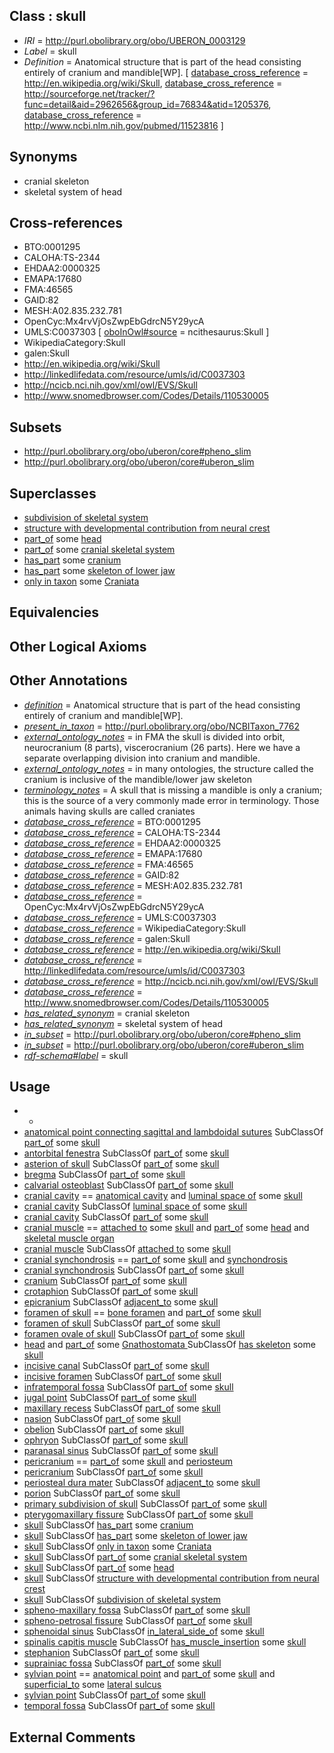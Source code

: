 
## Class : skull

 * *IRI* = http://purl.obolibrary.org/obo/UBERON_0003129
 * *Label* = skull
 * *Definition* = Anatomical structure that is part of the head consisting entirely of cranium and mandible[WP]. [ [database_cross_reference](../../ef/oboInOwl#hasDbXref.md) = http://en.wikipedia.org/wiki/Skull, [database_cross_reference](../../ef/oboInOwl#hasDbXref.md) = http://sourceforge.net/tracker/?func=detail&aid=2962656&group_id=76834&atid=1205376, [database_cross_reference](../../ef/oboInOwl#hasDbXref.md) = http://www.ncbi.nlm.nih.gov/pubmed/11523816 ]

## Synonyms

 * cranial skeleton
 * skeletal system of head

## Cross-references

 * BTO:0001295
 * CALOHA:TS-2344
 * EHDAA2:0000325
 * EMAPA:17680
 * FMA:46565
 * GAID:82
 * MESH:A02.835.232.781
 * OpenCyc:Mx4rvVjOsZwpEbGdrcN5Y29ycA
 * UMLS:C0037303 [ [oboInOwl#source](../../ce/oboInOwl#source.md) = ncithesaurus:Skull ]
 * WikipediaCategory:Skull
 * galen:Skull
 * http://en.wikipedia.org/wiki/Skull
 * http://linkedlifedata.com/resource/umls/id/C0037303
 * http://ncicb.nci.nih.gov/xml/owl/EVS/Skull
 * http://www.snomedbrowser.com/Codes/Details/110530005

## Subsets

 * http://purl.obolibrary.org/obo/uberon/core#pheno_slim
 * http://purl.obolibrary.org/obo/uberon/core#uberon_slim

## Superclasses

 * [subdivision of skeletal system](../../UBERON/75/UBERON_0000075.md)
 * [structure with developmental contribution from neural crest](../../UBERON/14/UBERON_0010314.md)
 * [part_of](../../BFO/50/BFO_0000050.md) some [head](../../UBERON/33/UBERON_0000033.md)
 * [part_of](../../BFO/50/BFO_0000050.md) some [cranial skeletal system](../../UBERON/23/UBERON_0010323.md)
 * [has_part](../../BFO/51/BFO_0000051.md) some [cranium](../../UBERON/28/UBERON_0003128.md)
 * [has_part](../../BFO/51/BFO_0000051.md) some [skeleton of lower jaw](../../UBERON/78/UBERON_0003278.md)
 * [only in taxon](../../RO/60/RO_0002160.md) some [Craniata <chordata>](../../NCBITaxon/93/NCBITaxon_89593.md)

## Equivalencies


## Other Logical Axioms


## Other Annotations

 * *[definition](../../IAO/15/IAO_0000115.md)* = Anatomical structure that is part of the head consisting entirely of cranium and mandible[WP].
 * *[present_in_taxon](../../RO/75/RO_0002175.md)* = http://purl.obolibrary.org/obo/NCBITaxon_7762
 * *[external_ontology_notes](../../UBPROP/12/UBPROP_0000012.md)* = in FMA the skull is divided into orbit, neurocranium (8 parts), viscerocranium (26 parts). Here we have a separate overlapping division into cranium and mandible.
 * *[external_ontology_notes](../../UBPROP/12/UBPROP_0000012.md)* = in many ontologies, the structure called the cranium is inclusive of the mandible/lower jaw skeleton
 * *[terminology_notes](../../UBPROP/13/UBPROP_0000013.md)* = A skull that is missing a mandible is only a cranium; this is the source of a very commonly made error in terminology. Those animals having skulls are called craniates
 * *[database_cross_reference](../../ef/oboInOwl#hasDbXref.md)* = BTO:0001295
 * *[database_cross_reference](../../ef/oboInOwl#hasDbXref.md)* = CALOHA:TS-2344
 * *[database_cross_reference](../../ef/oboInOwl#hasDbXref.md)* = EHDAA2:0000325
 * *[database_cross_reference](../../ef/oboInOwl#hasDbXref.md)* = EMAPA:17680
 * *[database_cross_reference](../../ef/oboInOwl#hasDbXref.md)* = FMA:46565
 * *[database_cross_reference](../../ef/oboInOwl#hasDbXref.md)* = GAID:82
 * *[database_cross_reference](../../ef/oboInOwl#hasDbXref.md)* = MESH:A02.835.232.781
 * *[database_cross_reference](../../ef/oboInOwl#hasDbXref.md)* = OpenCyc:Mx4rvVjOsZwpEbGdrcN5Y29ycA
 * *[database_cross_reference](../../ef/oboInOwl#hasDbXref.md)* = UMLS:C0037303
 * *[database_cross_reference](../../ef/oboInOwl#hasDbXref.md)* = WikipediaCategory:Skull
 * *[database_cross_reference](../../ef/oboInOwl#hasDbXref.md)* = galen:Skull
 * *[database_cross_reference](../../ef/oboInOwl#hasDbXref.md)* = http://en.wikipedia.org/wiki/Skull
 * *[database_cross_reference](../../ef/oboInOwl#hasDbXref.md)* = http://linkedlifedata.com/resource/umls/id/C0037303
 * *[database_cross_reference](../../ef/oboInOwl#hasDbXref.md)* = http://ncicb.nci.nih.gov/xml/owl/EVS/Skull
 * *[database_cross_reference](../../ef/oboInOwl#hasDbXref.md)* = http://www.snomedbrowser.com/Codes/Details/110530005
 * *[has_related_synonym](../../ym/oboInOwl#hasRelatedSynonym.md)* = cranial skeleton
 * *[has_related_synonym](../../ym/oboInOwl#hasRelatedSynonym.md)* = skeletal system of head
 * *[in_subset](../../et/oboInOwl#inSubset.md)* = http://purl.obolibrary.org/obo/uberon/core#pheno_slim
 * *[in_subset](../../et/oboInOwl#inSubset.md)* = http://purl.obolibrary.org/obo/uberon/core#uberon_slim
 * *[rdf-schema#label](../../el/rdf-schema#label.md)* = skull

## Usage

 * -
 * [anatomical point connecting sagittal and lambdoidal sutures](../../UBERON/24/UBERON_0013424.md) SubClassOf [part_of](../../BFO/50/BFO_0000050.md) some [skull](../../UBERON/29/UBERON_0003129.md)
 * [antorbital fenestra](../../UBERON/65/UBERON_0014465.md) SubClassOf [part_of](../../BFO/50/BFO_0000050.md) some [skull](../../UBERON/29/UBERON_0003129.md)
 * [asterion of skull](../../UBERON/03/UBERON_0013403.md) SubClassOf [part_of](../../BFO/50/BFO_0000050.md) some [skull](../../UBERON/29/UBERON_0003129.md)
 * [bregma](../../UBERON/06/UBERON_0013406.md) SubClassOf [part_of](../../BFO/50/BFO_0000050.md) some [skull](../../UBERON/29/UBERON_0003129.md)
 * [calvarial osteoblast](../../CL/58/CL_2000058.md) SubClassOf [part_of](../../BFO/50/BFO_0000050.md) some [skull](../../UBERON/29/UBERON_0003129.md)
 * [cranial cavity](../../UBERON/11/UBERON_0013411.md) == [anatomical cavity](../../UBERON/53/UBERON_0002553.md) and [luminal space of](../../RO/72/RO_0002572.md) some [skull](../../UBERON/29/UBERON_0003129.md)
 * [cranial cavity](../../UBERON/11/UBERON_0013411.md) SubClassOf [luminal space of](../../RO/72/RO_0002572.md) some [skull](../../UBERON/29/UBERON_0003129.md)
 * [cranial cavity](../../UBERON/11/UBERON_0013411.md) SubClassOf [part_of](../../BFO/50/BFO_0000050.md) some [skull](../../UBERON/29/UBERON_0003129.md)
 * [cranial muscle](../../UBERON/76/UBERON_0002376.md) == [attached to](../../RO/71/RO_0002371.md) some [skull](../../UBERON/29/UBERON_0003129.md) and [part_of](../../BFO/50/BFO_0000050.md) some [head](../../UBERON/33/UBERON_0000033.md) and [skeletal muscle organ](../../UBERON/92/UBERON_0014892.md)
 * [cranial muscle](../../UBERON/76/UBERON_0002376.md) SubClassOf [attached to](../../RO/71/RO_0002371.md) some [skull](../../UBERON/29/UBERON_0003129.md)
 * [cranial synchondrosis](../../UBERON/25/UBERON_0001725.md) == [part_of](../../BFO/50/BFO_0000050.md) some [skull](../../UBERON/29/UBERON_0003129.md) and [synchondrosis](../../UBERON/15/UBERON_0002215.md)
 * [cranial synchondrosis](../../UBERON/25/UBERON_0001725.md) SubClassOf [part_of](../../BFO/50/BFO_0000050.md) some [skull](../../UBERON/29/UBERON_0003129.md)
 * [cranium](../../UBERON/28/UBERON_0003128.md) SubClassOf [part_of](../../BFO/50/BFO_0000050.md) some [skull](../../UBERON/29/UBERON_0003129.md)
 * [crotaphion](../../UBERON/12/UBERON_0013412.md) SubClassOf [part_of](../../BFO/50/BFO_0000050.md) some [skull](../../UBERON/29/UBERON_0003129.md)
 * [epicranium](../../UBERON/17/UBERON_0013417.md) SubClassOf [adjacent_to](../../RO/20/RO_0002220.md) some [skull](../../UBERON/29/UBERON_0003129.md)
 * [foramen of skull](../../UBERON/85/UBERON_0013685.md) == [bone foramen](../../UBERON/44/UBERON_0005744.md) and [part_of](../../BFO/50/BFO_0000050.md) some [skull](../../UBERON/29/UBERON_0003129.md)
 * [foramen of skull](../../UBERON/85/UBERON_0013685.md) SubClassOf [part_of](../../BFO/50/BFO_0000050.md) some [skull](../../UBERON/29/UBERON_0003129.md)
 * [foramen ovale of skull](../../UBERON/98/UBERON_0001698.md) SubClassOf [part_of](../../BFO/50/BFO_0000050.md) some [skull](../../UBERON/29/UBERON_0003129.md)
 * [head](../../UBERON/33/UBERON_0000033.md) and [part_of](../../BFO/50/BFO_0000050.md) some [Gnathostomata <vertebrate>](../../NCBITaxon/76/NCBITaxon_7776.md) SubClassOf [has skeleton](../../RO/51/RO_0002551.md) some [skull](../../UBERON/29/UBERON_0003129.md)
 * [incisive canal](../../UBERON/72/UBERON_0006672.md) SubClassOf [part_of](../../BFO/50/BFO_0000050.md) some [skull](../../UBERON/29/UBERON_0003129.md)
 * [incisive foramen](../../UBERON/15/UBERON_0012315.md) SubClassOf [part_of](../../BFO/50/BFO_0000050.md) some [skull](../../UBERON/29/UBERON_0003129.md)
 * [infratemporal fossa](../../UBERON/22/UBERON_0013422.md) SubClassOf [part_of](../../BFO/50/BFO_0000050.md) some [skull](../../UBERON/29/UBERON_0003129.md)
 * [jugal point](../../UBERON/23/UBERON_0013423.md) SubClassOf [part_of](../../BFO/50/BFO_0000050.md) some [skull](../../UBERON/29/UBERON_0003129.md)
 * [maxillary recess](../../UBERON/52/UBERON_0018652.md) SubClassOf [part_of](../../BFO/50/BFO_0000050.md) some [skull](../../UBERON/29/UBERON_0003129.md)
 * [nasion](../../UBERON/18/UBERON_0016418.md) SubClassOf [part_of](../../BFO/50/BFO_0000050.md) some [skull](../../UBERON/29/UBERON_0003129.md)
 * [obelion](../../UBERON/26/UBERON_0013426.md) SubClassOf [part_of](../../BFO/50/BFO_0000050.md) some [skull](../../UBERON/29/UBERON_0003129.md)
 * [ophryon](../../UBERON/28/UBERON_0013428.md) SubClassOf [part_of](../../BFO/50/BFO_0000050.md) some [skull](../../UBERON/29/UBERON_0003129.md)
 * [paranasal sinus](../../UBERON/25/UBERON_0001825.md) SubClassOf [part_of](../../BFO/50/BFO_0000050.md) some [skull](../../UBERON/29/UBERON_0003129.md)
 * [pericranium](../../UBERON/87/UBERON_0013687.md) == [part_of](../../BFO/50/BFO_0000050.md) some [skull](../../UBERON/29/UBERON_0003129.md) and [periosteum](../../UBERON/15/UBERON_0002515.md)
 * [pericranium](../../UBERON/87/UBERON_0013687.md) SubClassOf [part_of](../../BFO/50/BFO_0000050.md) some [skull](../../UBERON/29/UBERON_0003129.md)
 * [periosteal dura mater](../../UBERON/05/UBERON_0010505.md) SubClassOf [adjacent_to](../../RO/20/RO_0002220.md) some [skull](../../UBERON/29/UBERON_0003129.md)
 * [porion](../../UBERON/36/UBERON_0013436.md) SubClassOf [part_of](../../BFO/50/BFO_0000050.md) some [skull](../../UBERON/29/UBERON_0003129.md)
 * [primary subdivision of skull](../../UBERON/58/UBERON_0011158.md) SubClassOf [part_of](../../BFO/50/BFO_0000050.md) some [skull](../../UBERON/29/UBERON_0003129.md)
 * [pterygomaxillary fissure](../../UBERON/45/UBERON_0013445.md) SubClassOf [part_of](../../BFO/50/BFO_0000050.md) some [skull](../../UBERON/29/UBERON_0003129.md)
 * [skull](../../UBERON/29/UBERON_0003129.md) SubClassOf [has_part](../../BFO/51/BFO_0000051.md) some [cranium](../../UBERON/28/UBERON_0003128.md)
 * [skull](../../UBERON/29/UBERON_0003129.md) SubClassOf [has_part](../../BFO/51/BFO_0000051.md) some [skeleton of lower jaw](../../UBERON/78/UBERON_0003278.md)
 * [skull](../../UBERON/29/UBERON_0003129.md) SubClassOf [only in taxon](../../RO/60/RO_0002160.md) some [Craniata <chordata>](../../NCBITaxon/93/NCBITaxon_89593.md)
 * [skull](../../UBERON/29/UBERON_0003129.md) SubClassOf [part_of](../../BFO/50/BFO_0000050.md) some [cranial skeletal system](../../UBERON/23/UBERON_0010323.md)
 * [skull](../../UBERON/29/UBERON_0003129.md) SubClassOf [part_of](../../BFO/50/BFO_0000050.md) some [head](../../UBERON/33/UBERON_0000033.md)
 * [skull](../../UBERON/29/UBERON_0003129.md) SubClassOf [structure with developmental contribution from neural crest](../../UBERON/14/UBERON_0010314.md)
 * [skull](../../UBERON/29/UBERON_0003129.md) SubClassOf [subdivision of skeletal system](../../UBERON/75/UBERON_0000075.md)
 * [spheno-maxillary fossa](../../UBERON/54/UBERON_0013454.md) SubClassOf [part_of](../../BFO/50/BFO_0000050.md) some [skull](../../UBERON/29/UBERON_0003129.md)
 * [spheno-petrosal fissure](../../UBERON/55/UBERON_0013455.md) SubClassOf [part_of](../../BFO/50/BFO_0000050.md) some [skull](../../UBERON/29/UBERON_0003129.md)
 * [sphenoidal sinus](../../UBERON/24/UBERON_0001724.md) SubClassOf [in_lateral_side_of](../../BSPO/26/BSPO_0000126.md) some [skull](../../UBERON/29/UBERON_0003129.md)
 * [spinalis capitis muscle](../../UBERON/14/UBERON_0011014.md) SubClassOf [has_muscle_insertion](../../RO/73/RO_0002373.md) some [skull](../../UBERON/29/UBERON_0003129.md)
 * [stephanion](../../UBERON/59/UBERON_0013459.md) SubClassOf [part_of](../../BFO/50/BFO_0000050.md) some [skull](../../UBERON/29/UBERON_0003129.md)
 * [suprainiac fossa](../../UBERON/60/UBERON_0013460.md) SubClassOf [part_of](../../BFO/50/BFO_0000050.md) some [skull](../../UBERON/29/UBERON_0003129.md)
 * [sylvian point](../../UBERON/62/UBERON_0013462.md) == [anatomical point](../../UBERON/83/UBERON_0006983.md) and [part_of](../../BFO/50/BFO_0000050.md) some [skull](../../UBERON/29/UBERON_0003129.md) and [superficial_to](../../BSPO/08/BSPO_0000108.md) some [lateral sulcus](../../UBERON/21/UBERON_0002721.md)
 * [sylvian point](../../UBERON/62/UBERON_0013462.md) SubClassOf [part_of](../../BFO/50/BFO_0000050.md) some [skull](../../UBERON/29/UBERON_0003129.md)
 * [temporal fossa](../../UBERON/63/UBERON_0013463.md) SubClassOf [part_of](../../BFO/50/BFO_0000050.md) some [skull](../../UBERON/29/UBERON_0003129.md)

## External Comments

